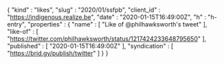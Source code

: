 {
  "kind" : "likes",
  "slug" : "2020/01/ssfpb",
  "client_id" : "https://indigenous.realize.be",
  "date" : "2020-01-15T16:49:00Z",
  "h" : "h-entry",
  "properties" : {
    "name" : [ "Like of @philhawksworth's tweet" ],
    "like-of" : [ "https://twitter.com/philhawksworth/status/1217424233648795650" ],
    "published" : [ "2020-01-15T16:49:00Z" ],
    "syndication" : [ "https://brid.gy/publish/twitter" ]
  }
}
